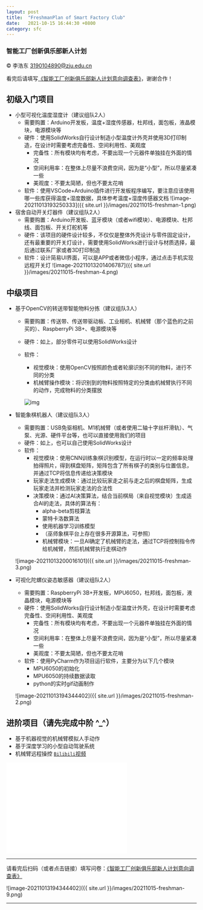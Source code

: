 ```yaml
---
layout: post
title:  "FreshmanPlan of Smart Factory Club"
date:   2021-10-15 16:44:30 +0800
category: sfc
---
```


### 智能工厂创新俱乐部新人计划

&copy; 李浩东 3190104890@zju.edu.cn

看完后请填写[《智能工厂创新俱乐部新人计划意向调查表》](https://jinshuju.net/f/wU2dQW)，谢谢合作！

## 初级入门项目

- 小型可视化温度湿度计（建议组队2人）
  - 需要购置：Arduino开发板，温度+湿度传感器，杜邦线，面包板，液晶模块，电源模块等
  - 硬件：使用SolidWorks自行设计制造小型温度计外壳并使用3D打印制造，在设计时需要考虑完备性、空间利用性、美观度
    - 完备性：所有模块均有考虑，不要出现一个元器件单独挂在外面的情况
    - 空间利用率：在整体上尽量不浪费空间，因为是“小型”，所以尽量紧凑一些
    - 美观度：不要太简陋，但也不要太花哨
  - 软件：使用VSCode+Arduino插件进行开发板程序编写，要注意应该使用哪一些库获得温度+湿度数据，具体参考温度+湿度传感器文档
    ![image-20211013193250333]({{ site.url }}/images/20211015-freshman-1.png)
- 宿舍自动开关灯器件（建议组队2人）
  - 需要购置：Arduino开发板、蓝牙模块（或者wifi模块）、电源模块、杜邦线、面包板、开关灯舵机等
  - 硬件：该项目的硬件设计较多，不仅仅是整体外壳设计与零件固定设计，还有最重要的开关灯设计，需要使用SolidWorks进行设计与材质选择，最后通过联系厂家或者3D打印制造
  - 软件：设计简易UI界面，可以是APP或者微信小程序，通过点击手机实现远程开关灯
    ![image-20211013201406787]({{ site.url }}/images/20211015-freshman-4.png)

## 中级项目

- 基于OpenCV的转送带智能物料分拣（建议组队3人）

  - 需要购置：传送带、传送带驱动板、工业相机、机械臂（那个蓝色的之前买的）、RaspberryPi 3B+、电源模块等
  - 硬件：如上，部分零件可以使用SolidWorks设计
  - 软件：
    - 视觉模块：使用OpenCV按照颜色或者轮廓识别不同的物料，进行不同的分类
    - 机械臂操作模块：将识别到的物料按照特定的分类由机械臂执行不同的动作，完成物料的分类摆放
    
    ![img](https://gimg2.baidu.com/image_search/src=http%3A%2F%2F5b0988e595225.cdn.sohucs.com%2Fimages%2F20190705%2Feb89cd5ab248433c9a45ce948d2923a9.jpeg&refer=http%3A%2F%2F5b0988e595225.cdn.sohucs.com&app=2002&size=f9999,10000&q=a80&n=0&g=0n&fmt=jpeg?sec=1636719526&t=de386297472bccd2f835673f9f360a73)

- 智能象棋机器人（建议组队3人）

  - 需要购置：USB免驱相机、M1机械臂（或者使用二轴十字丝杆滑轨）、气泵、光源、硬件平台等，也可以直接使用我们的项目
  - 硬件：如上，也可以自己使用SolidWorks设计
  - 软件：
    - 视觉模块：使用CNN训练象棋识别模型，在运行时以一定的频率处理拍得照片，得到棋盘矩阵，矩阵包含了所有棋子的类别与位置信息，并通过TCP将信息传递给决策模块
    - 玩家走法生成模块：通过比较玩家走之前与走之后的棋盘矩阵，生成玩家走法并检测玩家走法的合法性
    - 决策模块：通过AI决策算法，结合当前棋局（来自视觉模块）生成适合AI的走法，具体的算法有：
      - alpha-beta剪枝算法
      - 蒙特卡洛数算法
      - 使用机器学习训练模型
      - （巫师象棋平台上存在很多开源算法，可参照）
	  - 机械臂模块：一旦AI确定了机械臂的走法，通过TCP将控制指令传给机械臂，然后机械臂执行走棋动作

  ![image-20211013200016101]({{ site.url }}/images/20211015-freshman-3.png)

- 可视化陀螺仪姿态敏感器（建议组队2人）

  - 需要购置：RaspberryPi 3B+开发板，MPU6050，杜邦线，面包板，液晶模块，电源模块等
  - 硬件：使用SolidWorks自行设计制造小型温度计外壳，在设计时需要考虑完备性、空间利用性、美观度
    - 完备性：所有模块均有考虑，不要出现一个元器件单独挂在外面的情况
    - 空间利用率：在整体上尽量不浪费空间，因为是“小型”，所以尽量紧凑一些
    - 美观度：不要太简陋，但也不要太花哨
  - 软件：使用PyCharm作为项目运行软件，主要分为以下几个模块
    - MPU6050的初始化
    - MPU6050的持续数据读取
    - python的实时gif动画制作

  ![image-20211013194344402]({{ site.url }}/images/20211015-freshman-2.png)

## 进阶项目（请先完成中阶 ^_^）

- 基于机器视觉的机械臂模拟人手动作
- 基于深度学习的小型自动驾驶系统
- 机械臂远程操控 [`Bilibili`视频](https://www.bilibili.com/video/BV12341117rG?from=search&seid=10089651913039189339&spm_id_from=333.337.0.0)

<iframe height="240" width="320" src="//player.bilibili.com/player.html?aid=420981979&bvid=BV12341117rG&cid=421416333&page=1" scrolling="no" border="0" frameborder="no" framespacing="0" allowfullscreen="true" high_quality="1" danmaku="0" align="center"> </iframe>

---

请看完后扫码（或者点击链接）填写问卷：[《智能工厂创新俱乐部新人计划意向调查表》](https://jinshuju.net/f/wU2dQW)

 ![image-20211013194344402]({{ site.url }}/images/20211015-freshman-9.png)

---